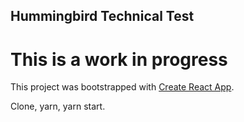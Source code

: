 ## Hummingbird Technical Test
# This is a work in progress

This project was bootstrapped with [Create React App](https://github.com/facebookincubator/create-react-app).

Clone, yarn, yarn start.
